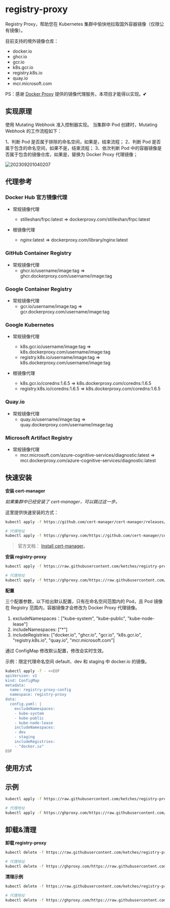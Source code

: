 # registry-proxy

Registry Proxy，帮助您在 Kubernetes 集群中愉快地拉取国外容器镜像（仅限公有镜像）。

目前支持的境外镜像仓库：

- docker.io
- ghcr.io
- gcr.io
- k8s.gcr.io
- registry.k8s.io
- quay.io
- mcr.microsoft.com

PS：感谢 [Docker Proxy](https://dockerproxy.com/) 提供的镜像代理服务，本项目才能得以实现。💕

## 实现原理

使用 Mutating Webhook 准入控制器实现。 当集群中 Pod 创建时，Mutating Webhook 的工作流程如下：

1、判断 Pod 是否属于排除的命名空间，如果是，结束流程；
2、判断 Pod 是否属于包含的命名空间，如果不是，结束流程；
3、依次判断 Pod 中的容器镜像是否属于包含的镜像仓库，如果是，替换为 Docker Proxy 代理镜像；

![202309201040207](https://pding.oss-cn-hangzhou.aliyuncs.com/images/202309201040207.png)

## 代理参考

### ****Docker Hub 官方镜像代理****

- 常规镜像代理
    - stilleshan/frpc:latest => dockerproxy.com/stilleshan/frpc:latest

- 根镜像代理
    - nginx:latest => dockerproxy.com/library/nginx:latest

### GitHub Container Registry

- 常规镜像代理
    - ghcr.io/username/image:tag => ghcr.dockerproxy.com/username/image:tag

### Google Container Registry

- 常规镜像代理
    - gcr.io/username/image:tag => gcr.dockerproxy.com/username/image:tag

### Google Kubernetes

- 常规镜像代理
    - k8s.gcr.io/username/image:tag => k8s.dockerproxy.com/username/image:tag
    - registry.k8s.io/username/image:tag => k8s.dockerproxy.com/username/image:tag

- 根镜像代理
    - k8s.gcr.io/coredns:1.6.5 => k8s.dockerproxy.com/coredns:1.6.5
    - registry.k8s.io/coredns:1.6.5 => k8s.dockerproxy.com/coredns:1.6.5

### Quay.io

- 常规镜像代理
    - quay.io/username/image:tag => quay.dockerproxy.com/username/image:tag

### Microsoft Artifact Registry

- 常规镜像代理
    - mcr.microsoft.com/azure-cognitive-services/diagnostic:latest => mcr.dockerproxy.com/azure-cognitive-services/diagnostic:latest

## 快速安装

**安装 cert-manager**

*如果集群中已经安装了 cert-manager，可以跳过这一步。*

这里提供快速安装的方式：

```bash
kubectl apply -f https://github.com/cert-manager/cert-manager/releases/download/v1.13.0/cert-manager.yaml

# 代理地址
kubectl apply -f https://ghproxy.com/https://github.com/cert-manager/cert-manager/releases/download/v1.13.0/cert-manager.yaml
```

> 官方文档： [Install cert-manager](https://cert-manager.io/docs/installation/)。

**安装 registry-proxy**

```bash
kubectl apply -f https://raw.githubusercontent.com/ketches/registry-proxy/master/deploy/manifests.yaml

# 代理地址
kubectl apply -f https://ghproxy.com/https://raw.githubusercontent.com/ketches/registry-proxy/master/deploy/manifests.yaml
```

**配置**

三个配置参数，以下给出默认配置，只有在命名空间范围内的 Pod，且 Pod 镜像在 Registry 范围内，容器镜像才会修改为 Docker Proxy 代理镜像。

1. excludeNamespaces：["kube-system", "kube-public", "kube-node-lease"]
2. includeNamespaces: ["*"]
3. includeRegistries: ["docker.io", "ghcr.io", "gcr.io", "k8s.gcr.io", "registry.k8s.io", "quay.io", "mcr.microsoft.com"]

通过 ConfigMap 修改默认配置，修改会实时生效。

示例：限定代理命名空间 default、dev 和 staging 中 docker.io 的镜像。

```bash
kubectl apply -f - <<EOF
apiVersion: v1
kind: ConfigMap
metadata:
  name: registry-proxy-config
  namespace: registry-proxy
data:
  config.yaml: |
    excludeNamespaces:
    - kube-system
    - kube-public
    - kube-node-lease
    includeNamespaces:
    - dev
    - staging
    includeRegistries:
    - "docker.io"
EOF
```

## 使用方式

## 示例

```bash
kubectl apply -f https://raw.githubusercontent.com/ketches/registry-proxy/master/examples/dockerhub-nginx.yaml

# 代理地址
kubectl apply -f https://ghproxy.com/https://raw.githubusercontent.com/ketches/registry-proxy/master/examples/dockerhub-nginx.yaml
```

## 卸载&清理

**卸载 registry-proxy**

```bash
kubectl delete -f https://raw.githubusercontent.com/ketches/registry-proxy/master/deploy/manifests.yaml

# 代理地址
kubectl delete -f https://ghproxy.com/https://raw.githubusercontent.com/ketches/registry-proxy/master/deploy/manifests.yaml
```

**清理示例**

```bash
kubectl delete -f https://raw.githubusercontent.com/ketches/registry-proxy/master/examples/dockerhub-nginx.yaml

# 代理地址
kubectl delete -f https://ghproxy.com/https://raw.githubusercontent.com/ketches/registry-proxy/master/examples/dockerhub-nginx.yaml
```
